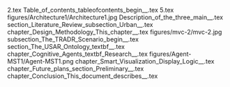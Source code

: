2.tex
Table_of_contents_tableofcontents_begin__.tex
5.tex
figures/Architecture1/Architecture1.jpg
Description_of_the_three_main__.tex
section_Literature_Review_subsection_Urban__.tex
chapter_Design_Methodology_This_chapter__.tex
figures/mvc-2/mvc-2.jpg
subsection_The_TRADR_Scenario_begin__.tex
section_The_USAR_Ontology_textbf__.tex
chapter_Cognitive_Agents_textbf_Research__.tex
figures/Agent-MST1/Agent-MST1.png
chapter_Smart_Visualization_Display_Logic__.tex
chapter_Future_plans_section_Preliminary__.tex
chapter_Conclusion_This_document_describes__.tex
